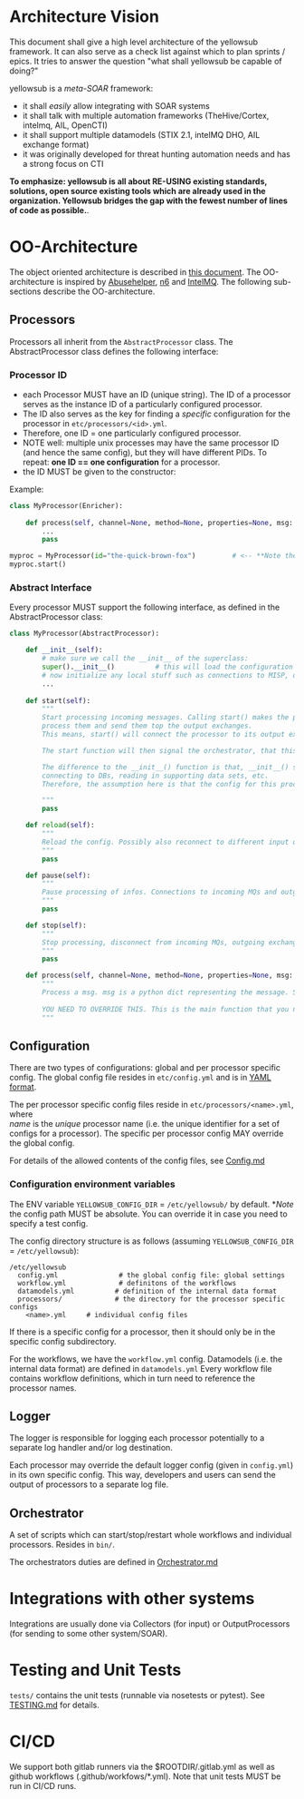# Architecture Vision

This document shall give a high level architecture of the yellowsub framework.
It can also serve as a check list against which to plan sprints / epics.
It tries to answer the question "what shall yellowsub be capable of doing?"

yellowsub is a *meta-SOAR* framework:

* it shall _easily_ allow integrating with SOAR systems
* it shall talk with multiple automation frameworks (TheHive/Cortex, intelmq, AIL, OpenCTI)
* it shall support multiple datamodels (STIX 2.1, intelMQ DHO, AIL exchange format)
* it was originally developed for threat hunting automation needs and has a strong focus on CTI

**To emphasize: yellowsub is all about RE-USING existing standards, solutions, open source existing tools which are 
already used in the organization. Yellowsub bridges the gap with the fewest number of lines of code as possible.**.


# OO-Architecture

The object oriented architecture is described in [this document](OO-Architecture.md).
The OO-architecture is inspired by [Abusehelper](https://en.wikipedia.org/wiki/AbuseHelper), [n6](https://github.com/CERT-Polska/n6) and [IntelMQ](https://github.com/certtools/intelmq).
The following sub-sections describe the OO-architecture.

## Processors

Processors all inherit from the ``AbstractProcessor`` class.
The AbstractProcessor class defines the following interface:

### Processor ID
* each Processor MUST have an ID (unique string). The ID of a processor serves as the instance ID of a 
  particularly configured processor.
* The ID also serves as the key for finding a _specific_ configuration for the processor in 
  ``etc/processors/<id>.yml``.
* Therefore, one ID = one particularly configured processor. 
* NOTE well: multiple unix processes may have the same processor ID (and hence the same config), but they will 
  have different PIDs. To repeat: **one ID == one configuration** for a processor.
* the ID MUST be given to the constructor:

Example:

```python
class MyProcessor(Enricher):
    
    def process(self, channel=None, method=None, properties=None, msg: dict = {}):
        ...
        pass

myproc = MyProcessor(id="the-quick-brown-fox")         # <-- **Note the processor_name= parameter here!**
myproc.start()
```

### Abstract Interface

Every processor MUST support the following interface, as defined in the AbstractProcessor class:

```python
class MyProcessor(AbstractProcessor):

    def __init__(self):
        # make sure we call the __init__ of the superclass:
        super().__init__()          # this will load the configuration (see below)
        # now initialize any local stuff such as connections to MISP, databases, etc.
        ...
        
    def start(self):
        """
        Start processing incoming messages. Calling start() makes the processor ready to accept incoming message,
        process them and send them top the output exchanges.
        This means, start() will connect the processor to its output exchanges and its input queue.

        The start function will then signal the orchestrator, that this processor is running.

        The difference to the __init__() function is that, __init__() shall deal with loading of the config,
        connecting to DBs, reading in supporting data sets, etc.
        Therefore, the assumption here is that the config for this processor is already loaded at this stage.

        """
        pass

    def reload(self):
        """
        Reload the config. Possibly also reconnect to different input queues and/or output exchanges.
        """
        pass

    def pause(self):
        """
        Pause processing of infos. Connections to incoming MQs and outgoing exchanges will remain open.
        """
        pass

    def stop(self):
        """
        Stop processing, disconnect from incoming MQs, outgoing exchanges. Tear down DB connections etc.
        """
        pass

    def process(self, channel=None, method=None, properties=None, msg: dict = {}):
        """
        Process a msg. msg is a python dict representing the message. See Datamodel.md
        
        YOU NEED TO OVERRIDE THIS. This is the main function that you need to implement in your subclass of processor.
        """
```

## Configuration

There are two types of configurations: global and per processor specific config.
The global config file resides in ``etc/config.yml`` and is in [YAML format](https://en.wikipedia.org/wiki/YAML).

The per processor specific config files reside in ``etc/processors/<name>.yml``, where  
_name_ is the *unique* processor name (i.e. the unique identifier for a set of configs for a processor).
The specific per processor config MAY override the global config.

For details of the allowed contents of the config files, see [Config.md](Config.md)



### Configuration environment variables

The ENV variable `YELLOWSUB_CONFIG_DIR` = `/etc/yellowsub/` by default. **Note* the config path MUST be absolute.
You can override it in case you need to specify a test config.

The config directory structure is as follows (assuming  `YELLOWSUB_CONFIG_DIR` = `/etc/yellowsub`):

```
/etc/yellowsub
  config.yml               # the global config file: global settings
  workflow.yml             # definitons of the workflows
  datamodels.yml          # definition of the internal data format
  processors/             # the directory for the processor specific configs
    <name>.yml     # individual config files
```

If there is a specific config for a processor, then it should only be in the specific config subdirectory.

For the workflows, we have the `workflow.yml` config.
Datamodels (i.e. the internal data format) are defined in `datamodels.yml`
Every workflow file contains workflow definitions, which in turn need to reference the processor names.


## Logger

The logger is responsible for logging each processor potentially to a separate log handler and/or log destination.

Each processor may override the default logger config (given in `config.yml`) in its own specific config.
This way, developers and users can send the output of processors to a separate log file.

## Orchestrator

A set of scripts which can start/stop/restart whole workflows and individual processors.
Resides in ``bin/``.

The orchestrators duties are defined in [Orchestrator.md](Orchestrator.md)


# Integrations with other systems

Integrations are usually done via Collectors (for input) or OutputProcessors (for sending to some other system/SOAR).


# Testing and Unit Tests

``tests/`` contains the unit tests (runnable via nosetests or pytest). See [TESTING.md](TESTING.md) for details.

# CI/CD

We support both gitlab runners via the $ROOTDIR/.gitlab.yml as well as github workflows (.github/workfows/*.yml).
Note that unit tests MUST be run in CI/CD runs.

 
